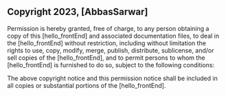 ## Copyright 2023, [AbbasSarwar]
Permission is hereby granted, free of charge, to any person obtaining a copy of this [hello_frontEnd] and associated documentation files, to deal in the [hello_frontEnd] without restriction, including without limitation the rights to use, copy, modify, merge, publish, distribute, sublicense, and/or sell copies of the [hello_frontEnd], and to permit persons to whom the [hello_frontEnd] is furnished to do so, subject to the following conditions:

The above copyright notice and this permission notice shall be included in all copies or substantial portions of the [hello_frontEnd].